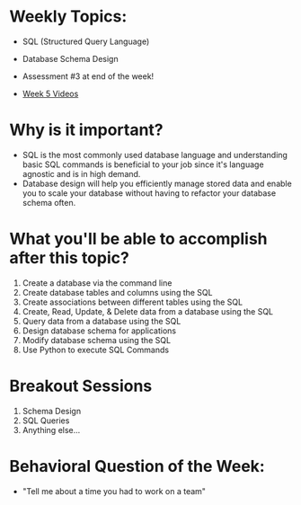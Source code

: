 # Weekly Topics:
- SQL (Structured Query Language)
- Database Schema Design
- Assessment #3 at end of the week!

- [Week 5 Videos](https://www.youtube.com/watch?v=YdHtJL9hmnM&list=PLu0CiQ7bzwERjYlpuhlVdSBFadxvVwsCt)

# Why is it important?
- SQL is the most commonly used database language and understanding basic SQL commands is beneficial to your job since it's language agnostic and is in high demand.
- Database design will help you efficiently manage stored data and enable you to scale your database without having to refactor your database schema often.

# What you'll be able to accomplish after this topic?
1. Create a database via the command line
2. Create database tables and columns using the SQL
3. Create associations between different tables using the SQL
4. Create, Read, Update, & Delete data from a database using the SQL
5. Query data from a database using the SQL
6. Design database schema for applications
7. Modify database schema using the SQL
8. Use Python to execute SQL Commands

# Breakout Sessions
1. Schema Design
2. SQL Queries
3. Anything else...

# Behavioral Question of the Week:
- "Tell me about a time you had to work on a team"
